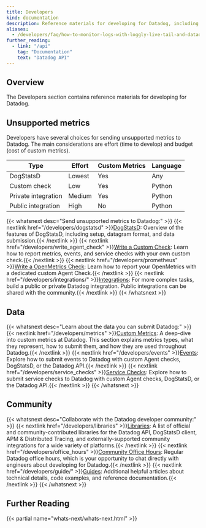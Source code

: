 ```yaml
---
title: Developers
kind: documentation
description: Reference materials for developing for Datadog, including config and code examples
aliases:
  - /developers/faq/how-to-monitor-logs-with-loggly-live-tail-and-datadog'
further_reading:
  - link: "/api"
    tag: "Documentation"
    text: "Datadog API"
---
```


## Overview

The Developers section contains reference materials for developing for Datadog.

## Unsupported metrics

Developers have several choices for sending unsupported metrics to Datadog. The main considerations are effort (time to develop) and budget (cost of custom metrics).

| Type                | Effort | Custom Metrics | Language |
|---------------------|--------|----------------|----------|
| DogStatsD           | Lowest | Yes            | Any      |
| Custom check        | Low    | Yes            | Python   |
| Private integration | Medium | Yes            | Python   |
| Public integration  | High   | No             | Python   |

{{< whatsnext desc="Send unsupported metrics to Datadog:" >}}
    {{< nextlink href="/developers/dogstatsd" >}}<u>DogStatsD</u>: Overview of the features of DogStatsD, including setup, datagram format, and data submission.{{< /nextlink >}}
    {{< nextlink href="/developers/write_agent_check" >}}<u>Write a Custom Check</u>: Learn how to report metrics, events, and service checks with your own custom check.{{< /nextlink >}}
    {{< nextlink href="/developers/prometheus" >}}<u>Write a OpenMetrics Check</u>: Learn how to report your OpenMetrics with a dedicated custom Agent Check.{{< /nextlink >}}
    {{< nextlink href="/developers/integrations/" >}}<u>Integrations</u>: For more complex tasks, build a public or private Datadog integration. Public integrations can be shared with the community.{{< /nextlink >}}
{{< /whatsnext >}}

## Data

{{< whatsnext desc="Learn about the data you can submit Datadog:" >}}
    {{< nextlink href="/developers/metrics" >}}<u>Custom Metrics</u>: A deep-dive into custom metrics at Datadog. This section explains metrics types, what they represent, how to submit them, and how they are used throughout Datadog.{{< /nextlink >}}
    {{< nextlink href="/developers/events" >}}<u>Events</u>: Explore how to submit events to Datadog with custom Agent checks, DogStatsD, or the Datadog API.{{< /nextlink >}}
    {{< nextlink href="/developers/service_checks" >}}<u>Service Checks</u>: Explore how to submit service checks to Datadog with custom Agent checks, DogStatsD, or the Datadog API.{{< /nextlink >}}
{{< /whatsnext >}}

## Community

{{< whatsnext desc="Collaborate with the Datadog developer community:" >}}
    {{< nextlink href="/developers/libraries" >}}<u>Libraries</u>: A list of official and community-contributed libraries for the Datadog API, DogStatsD client, APM & Distributed Tracing, and externally-supported community integrations for a wide variety of platforms.{{< /nextlink >}}
    {{< nextlink href="/developers/office_hours" >}}<u>Community Office Hours</u>: Regular Datadog office hours, which is your opportunity to chat directly with engineers about developing for Datadog.{{< /nextlink >}}
    {{< nextlink href="/developers/guide/" >}}<u>Guides</u>: Additional helpful articles about technical details, code examples, and reference documentation.{{< /nextlink >}}
{{< /whatsnext >}}

## Further Reading

{{< partial name="whats-next/whats-next.html" >}}


